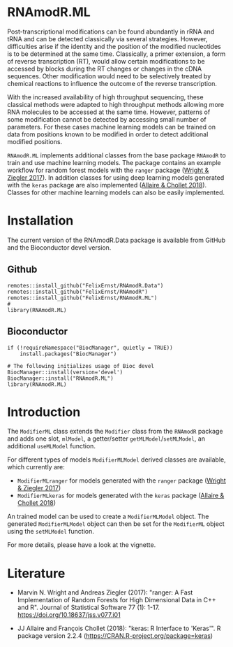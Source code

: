 # RNAmodR.ML

Post-transcriptional modifications can be found abundantly in rRNA and tRNA and
can be detected classically via several strategies. However, difficulties arise
if the identity and the position of the modified nucleotides is to be determined
at the same time. Classically, a primer extension, a form of reverse
transcription (RT), would allow certain modifications to be accessed by blocks
during the RT changes or changes in the cDNA sequences. Other modification would
need to be selectively treated by chemical reactions to influence the outcome of
the reverse transcription.

With the increased availability of high throughput sequencing, these classical
methods were adapted to high throughput methods allowing more RNA molecules to
be accessed at the same time. However, patterns of some modification cannot be
detected by accessing small number of parameters. For these cases machine 
learning models can be trained on data from positions known to be modified
in order to detect additional modified positions.

`RNAmodR.ML` implements additional classes from the base package `RNAmodR`
to train and use machine learning models. The package contains an example 
workflow for random forest models with the `ranger` package 
([Wright & Ziegler 2017](#Literature)). In addition classes for using
deep learning models generated with the `keras` package are also implemented
([Allaire & Chollet 2018](#Literature)). Classes for other machine learning
models can also be easily implemented.

# Installation

The current version of the RNAmodR.Data package is available from GitHub and the
Bioconductor devel version.

## Github

```
remotes::install_github("FelixErnst/RNAmodR.Data")
remotes::install_github("FelixErnst/RNAmodR")
remotes::install_github("FelixErnst/RNAmodR.ML")
#
library(RNAmodR.ML)
```

## Bioconductor

```
if (!requireNamespace("BiocManager", quietly = TRUE))
    install.packages("BiocManager")

# The following initializes usage of Bioc devel
BiocManager::install(version='devel')
BiocManager::install("RNAmodR.ML")
library(RNAmodR.ML)
```

# Introduction

The `ModifierML` class extends the `Modifier` class from the `RNAmodR` package
and adds one slot, `mlModel`, a getter/setter `getMLModel`/`setMLModel`, an 
additional `useMLModel` function. 

For different types of models `ModifierMLModel` derived classes are available, 
which currently are:

* `ModifierMLranger` for models generated with the `ranger` package
([Wright & Ziegler 2017](#Literature))
* `ModifierMLkeras` for models generated with the `keras` package 
([Allaire & Chollet 2018](#Literature))

An trained model can be used to create a `ModifierMLModel` object. The generated
`ModifierMLModel` object can then be set for the `ModifierML` object using the 
`setMLModel` function.

For more details, please have a look at the vignette.

# Literature

- Marvin N. Wright and Andreas Ziegler (2017): "ranger: A Fast Implementation of
Random Forests for High Dimensional Data in C++ and R". Journal of Statistical 
Software 77 (1): 1-17. https://doi.org/10.18637/jss.v077.i01

- JJ Allaire and François Chollet (2018): "keras: R Interface to 'Keras'". 
R package version 2.2.4 (https://CRAN.R-project.org/package=keras)
